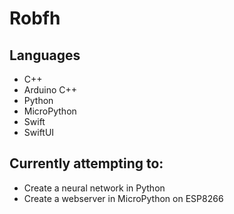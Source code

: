 # Robfh
## Languages
- C++
- Arduino C++
- Python
- MicroPython
- Swift
- SwiftUI
## Currently attempting to:
- Create a neural network in Python
- Create a webserver in MicroPython on ESP8266
